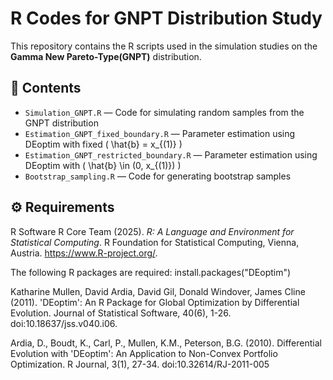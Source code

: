 # R Codes for GNPT Distribution Study

This repository contains the R scripts used in the simulation studies on the **Gamma New Pareto-Type(GNPT)** distribution.

## 📂 Contents

- `Simulation_GNPT.R` — Code for simulating random samples from the GNPT distribution  
- `Estimation_GNPT_fixed_boundary.R` — Parameter estimation using DEoptim with fixed \( \hat{b} = x_{(1)} \)  
- `Estimation_GNPT_restricted_boundary.R` — Parameter estimation using DEoptim with \( \hat{b} \in (0, x_{(1)}) \)  
- `Bootstrap_sampling.R` — Code for generating bootstrap samples

## ⚙️ Requirements

R Software
R Core Team (2025). _R: A Language and Environment for Statistical
  Computing_. R Foundation for Statistical Computing, Vienna, Austria.
  <https://www.R-project.org/>.


The following R packages are required:
install.packages("DEoptim")

Katharine Mullen, David Ardia, David Gil, Donald Windover, James
  Cline (2011). 'DEoptim': An R Package for Global Optimization by
  Differential Evolution. Journal of Statistical Software, 40(6), 1-26.
  doi:10.18637/jss.v040.i06.

  Ardia, D., Boudt, K., Carl, P., Mullen, K.M., Peterson, B.G. (2010).
  Differential Evolution with 'DEoptim': An Application to Non-Convex
  Portfolio Optimization. R Journal, 3(1), 27-34.
  doi:10.32614/RJ-2011-005
